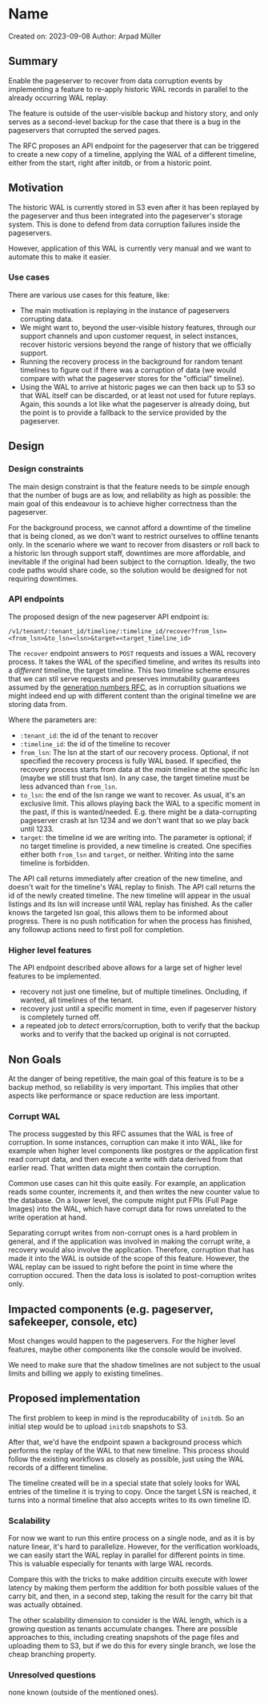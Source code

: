 # Name

Created on: 2023-09-08
Author: Arpad Müller

## Summary

Enable the pageserver to recover from data corruption events by implementing
a feature to re-apply historic WAL records in parallel to the already occurring
WAL replay.

The feature is outside of the user-visible backup and history story, and only
serves as a second-level backup for the case that there is a bug in the
pageservers that corrupted the served pages.

The RFC proposes an API endpoint for the pageserver that can be triggered
to create a new copy of a timeline, applying the WAL of a different
timeline, either from the start, right after initdb, or from a historic point.

## Motivation

The historic WAL is currently stored in S3 even after it has been replayed by
the pageserver and thus been integrated into the pageserver's storage system.
This is done to defend from data corruption failures inside the pageservers.

However, application of this WAL is currently very manual and we want to
automate this to make it easier.

### Use cases

There are various use cases for this feature, like:

* The main motivation is replaying in the instance of pageservers corrupting
  data.
* We might want to, beyond the user-visible history features, through our
  support channels and upon customer request, in select instances, recover
  historic versions beyond the range of history that we officially support.
* Running the recovery process in the background for random tenant timelines
  to figure out if there was a corruption of data (we would compare with what
  the pageserver stores for the "official" timeline).
* Using the WAL to arrive at historic pages we can then back up to S3 so that
  WAL itself can be discarded, or at least not used for future replays.
  Again, this sounds a lot like what the pageserver is already doing, but the
  point is to provide a fallback to the service provided by the pageserver.

## Design

### Design constraints

The main design constraint is that the feature needs to be *simple* enough that
the number of bugs are as low, and reliability as high as possible: the main
goal of this endeavour is to achieve higher correctness than the pageserver.

For the background process, we cannot afford a downtime of the timeline that is
being cloned, as we don't want to restrict ourselves to offline tenants only.
In the scenario where we want to recover from disasters or roll back to a
historic lsn through support staff, downtimes are more affordable, and
inevitable if the original had been subject to the corruption. Ideally, the
two code paths would share code, so the solution would be designed for not
requiring downtimes.

### API endpoints

The proposed design of the new pageserver API endpoint is:

```
/v1/tenant/:tenant_id/timeline/:timeline_id/recover?from_lsn=<from_lsn>&to_lsn=<lsn>&target=<target_timeline_id>
```

The `recover` endpoint answers to `POST` requests and issues a WAL recovery
process. It takes the WAL of the specified timeline, and writes its results
into a *different* timeline, the target timeline. This two timeline scheme
ensures that we can stil serve requests and preserves immutability guarantees
assumed by the [generation numbers RFC], as in corruption situations we might
indeed end up with different content than the original timeline we are storing
data from.

Where the parameters are:

* `:tenant_id`: the id of the tenant to recover
* `:timeline_id`: the id of the timeline to recover
* `from_lsn`: The lsn at the start of our recovery process.
  Optional, if not specified the recovery process is fully WAL based.
  If specified, the recovery process starts from data at the *main* timeline
  at the specific lsn (maybe we still trust that lsn). In any case, the target
  timeline must be less advanced than `from_lsn`.
* `to_lsn`: the end of the lsn range we want to recover. As usual, it's an
  exclusive limit. This allows playing back the WAL to a specific moment in the
  past, if this is wanted/needed. E.g. there might be a data-corrupting
  pageserver crash at lsn 1234 and we don't want that so we play back until
  1233.
* `target`: the timeline id we are writing into. The parameter is optional;
  if no target timeline is provided, a new timeline is created.
  One specifies either both `from_lsn` and `target`, or neither.
  Writing into the same timeline is forbidden.

The API call returns immediately after creation of the new timeline, and
doesn't wait for the timeline's WAL replay to finish. The API call returns
the id of the newly created timeline. The new timeline will appear in the
usual listings and its lsn will increase until WAL replay has finished.
As the caller knows the targeted lsn goal, this allows them to be informed
about progress. There is no push notification for when the process has
finished, any followup actions need to first poll for completion.

[generation numbers RFC]: https://github.com/neondatabase/neon/pull/4919

### Higher level features

The API endpoint described above allows for a large set of higher level
features to be implemented.

* recovery not just one timeline, but of multiple timelines. Oncluding, if
  wanted, all timelines of the tenant.
* recovery just until a specific moment in time, even if pageserver history is
  completely turned off.
* a repeated job to *detect* errors/corruption, both to verify that the backup
  works and to verify that the backed up original is not corrupted.

## Non Goals

At the danger of being repetitive, the main goal of this feature is to be a
backup method, so reliability is very important. This implies that other
aspects like performance or space reduction are less important.

### Corrupt WAL

The process suggested by this RFC assumes that the WAL is free of corruption.
In some instances, corruption can make it into WAL, like for example when
higher level components like postgres or the application first read corrupt
data, and then execute a write with data derived from that earlier read. That
written data might then contain the corruption.

Common use cases can hit this quite easily. For example, an application reads
some counter, increments it, and then writes the new counter value to the
database.
On a lower level, the compute might put FPIs (Full Page Images) into the WAL,
which have corrupt data for rows unrelated to the write operation at hand.

Separating corrupt writes from non-corrupt ones is a hard problem in general,
and if the application was involved in making the corrupt write, a recovery
would also involve the application. Therefore, corruption that has made it into
the WAL is outside of the scope of this feature. However, the WAL replay can be
issued to right before the point in time where the corruption occured. Then the
data loss is isolated to post-corruption writes only.

## Impacted components (e.g. pageserver, safekeeper, console, etc)

Most changes would happen to the pageservers.
For the higher level features, maybe other components like the console would
be involved.

We need to make sure that the shadow timelines are not subject to the usual
limits and billing we apply to existing timelines.

## Proposed implementation

The first problem to keep in mind is the reproducability of `initdb`.
So an initial step would be to upload `initdb` snapshots to S3.

After that, we'd have the endpoint spawn a background process which
performs the replay of the WAL to that new timeline. This process should
follow the existing workflows as closely as possible, just using the
WAL records of a different timeline.

The timeline created will be in a special state that solely looks for WAL
entries of the timeline it is trying to copy. Once the target LSN is reached,
it turns into a normal timeline that also accepts writes to its own
timeline ID.

### Scalability

For now we want to run this entire process on a single node, and as
it is by nature linear, it's hard to parallelize. However, for the
verification workloads, we can easily start the WAL replay in parallel
for different points in time. This is valuable especially for tenants
with large WAL records.

Compare this with the tricks to make addition circuits execute with
lower latency by making them perform the addition for both possible
values of the carry bit, and then, in a second step, taking the
result for the carry bit that was actually obtained.

The other scalability dimension to consider is the WAL length, which
is a growing question as tenants accumulate changes. There are
possible approaches to this, including creating snapshots of the
page files and uploading them to S3, but if we do this for every single
branch, we lose the cheap branching property.

### Unresolved questions

none known (outside of the mentioned ones).
